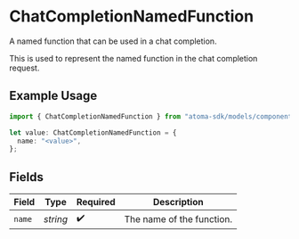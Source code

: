 # ChatCompletionNamedFunction

A named function that can be used in a chat completion.

This is used to represent the named function in the chat completion request.

## Example Usage

```typescript
import { ChatCompletionNamedFunction } from "atoma-sdk/models/components";

let value: ChatCompletionNamedFunction = {
  name: "<value>",
};
```

## Fields

| Field                     | Type                      | Required                  | Description               |
| ------------------------- | ------------------------- | ------------------------- | ------------------------- |
| `name`                    | *string*                  | :heavy_check_mark:        | The name of the function. |